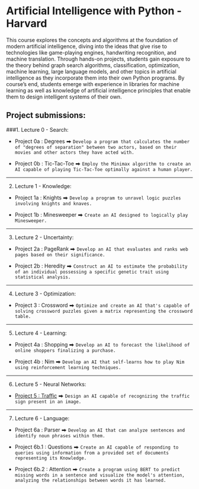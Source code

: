 
# Artificial Intelligence with Python - Harvard
This course explores the concepts and algorithms at the foundation of modern artificial intelligence, diving into the ideas that give rise to technologies like game-playing engines, handwriting recognition, and machine translation. Through hands-on projects, students gain exposure to the theory behind graph search algorithms, classification, optimization, machine learning, large language models, and other topics in artificial intelligence as they incorporate them into their own Python programs. By course’s end, students emerge with experience in libraries for machine learning as well as knowledge of artificial intelligence principles that enable them to design intelligent systems of their own.
## Project submissions:
###1. Lecture 0 - Search:
  - Project 0a : Degrees ⮕ `Develop a program that calculates the number of "degrees of separation" between two actors, based on their movies and other actors they have acted with.`
  
  - Project 0b : Tic-Tac-Toe ⮕ `Employ the Minimax algorithm to create an AI capable of playing Tic-Tac-Toe optimally against a human player.`
------

2. Lecture 1 - Knowledge:
- Project 1a : Knights ⮕ `Develop a program to unravel logic puzzles involving knights and knaves.`

- Project 1b : Minesweeper ⮕ `Create an AI designed to logically play Minesweeper.`
------
3. Lecture 2 - Uncertainty:
- Project 2a : PageRank ⮕ `Develop an AI that evaluates and ranks web pages based on their significance.`

- Project 2b : Heredity ⮕ `Construct an AI to estimate the probability of an individual possessing a specific genetic trait using statistical analysis.`
------
4. Lecture 3 - Optimization:
- Project 3 : Crossword ⮕ `Optimize and create an AI that's capable of solving crossword puzzles given a matrix representing the crossword table.`
------
5. Lecture 4 - Learning:
- Project 4a : Shopping ⮕ `Develop an AI to forecast the likelihood of online shoppers finalizing a purchase.`

- Project 4b : Nim ⮕ `Develop an AI that self-learns how to play Nim using reinforcement learning techniques.`
------
6. Lecture 5 - Neural Networks:
- [Project 5 : Traffic](https://youtu.be/73CVARtsbuk?si=KDl7SZMkmF3pvdjr) ⮕ `Design an AI capable of recognizing the traffic sign present in an image.`
------
7. Lecture 6 - Language:
- Project 6a : Parser ⮕ `Develop an AI that can analyze sentences and identify noun phrases within them.`

- Project 6b.1 : Questions ⮕ `Create an AI capable of responding to queries using information from a provided set of documents representing its Knowledge.`

- Project 6b.2 : Attention ⮕ `Create a program using BERT to predict missing words in a sentence and visualize the model's attention, analyzing the relationships between words it has learned.`
